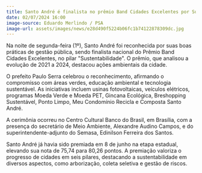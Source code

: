 ```yaml
---
title: Santo André é finalista no prêmio Band Cidades Excelentes por Sustentabilidade
date: 02/07/2024 16:00
image-source: Eduardo Merlindo / PSA
image-url: assets/images/news/e28d490f5224b06fc1b74122878309dc.jpg
---
```


Na noite de segunda-feira (1º), Santo André foi reconhecida por suas boas práticas de gestão pública, sendo finalista nacional do Prêmio Band Cidades Excelentes, no pilar "Sustentabilidade". O prêmio, que analisou a evolução de 2021 a 2024, destacou ações ambientais da cidade.

O prefeito Paulo Serra celebrou o reconhecimento, afirmando o compromisso com áreas verdes, educação ambiental e tecnologia sustentável. As iniciativas incluem usinas fotovoltaicas, veículos elétricos, programas Moeda Verde e Moeda PET, Gincana Ecológica, Breshopping Sustentável, Ponto Limpo, Meu Condomínio Recicla e Composta Santo André.

A cerimônia ocorreu no Centro Cultural Banco do Brasil, em Brasília, com a presença do secretário de Meio Ambiente, Alexandre Audino Campos, e do superintendente-adjunto do Semasa, Edinilson Ferreira dos Santos.

Santo André já havia sido premiada em 8 de junho na etapa estadual, elevando sua nota de 75,74 para 80,26 pontos. A premiação valoriza o progresso de cidades em seis pilares, destacando a sustentabilidade em diversos aspectos, como arborização, coleta seletiva e gestão de riscos.
